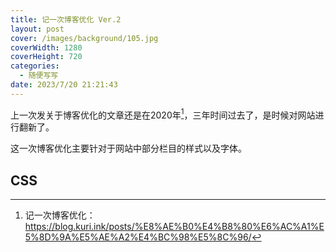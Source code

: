 ```yaml
---
title: 记一次博客优化 Ver.2
layout: post
cover: /images/background/105.jpg
coverWidth: 1280
coverHeight: 720
categories:
  - 随便写写
date: 2023/7/20 21:21:43
---
```

上一次发关于博客优化的文章还是在2020年[^1]，三年时间过去了，是时候对网站进行翻新了。

<!--more-->

这一次博客优化主要针对于网站中部分栏目的样式以及字体。

## CSS

[^1]: 记一次博客优化：https://blog.kuri.ink/posts/%E8%AE%B0%E4%B8%80%E6%AC%A1%E5%8D%9A%E5%AE%A2%E4%BC%98%E5%8C%96/
